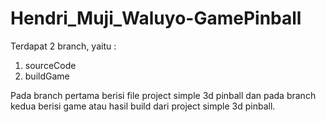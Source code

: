 # Hendri_Muji_Waluyo-GamePinball

Terdapat 2 branch, yaitu :
1. sourceCode
2. buildGame

Pada branch pertama berisi file project simple 3d pinball dan pada branch kedua berisi game atau hasil build dari project simple 3d pinball.
